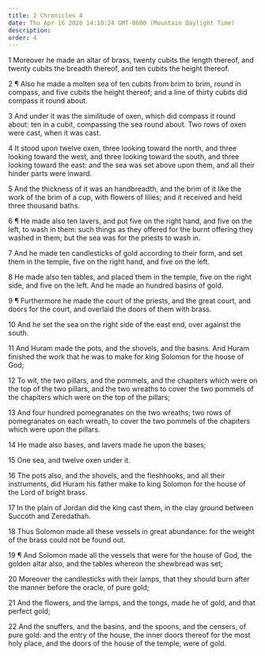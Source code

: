 ```yaml
---
title: 2 Chronicles 4
date: Thu Apr 16 2020 14:10:24 GMT-0600 (Mountain Daylight Time)
description: 
order: 4
---
```


<p>
  1 Moreover he made an altar of brass, twenty cubits the length thereof, and
  twenty cubits the breadth thereof, and ten cubits the height thereof.
</p>
<p>
  2 &#xB6; Also he made a molten sea of ten cubits from brim to brim, round in
  compass, and five cubits the height thereof; and a line of thirty cubits did
  compass it round about.
</p>
<p>
  3 And under it was the similitude of oxen, which did compass it round about:
  ten in a cubit, compassing the sea round about. Two rows of oxen were cast,
  when it was cast.
</p>
<p>
  4 It stood upon twelve oxen, three looking toward the north, and three looking
  toward the west, and three looking toward the south, and three looking toward
  the east: and the sea was set above upon them, and all their hinder parts were
  inward.
</p>
<p>
  5 And the thickness of it was an handbreadth, and the brim of it like the work
  of the brim of a cup, with flowers of lilies; and it received and held three
  thousand baths.
</p>
<span></span>
<p>
  6 &#xB6; He made also ten lavers, and put five on the right hand, and five on
  the left, to wash in them: such things as they offered for the burnt offering
  they washed in them; but the sea was for the priests to wash in.
</p>
<p>
  7 And he made ten candlesticks of gold according to their form, and set them
  in the temple, five on the right hand, and five on the left.
</p>
<p>
  8 He made also ten tables, and placed them in the temple, five on the right
  side, and five on the left. And he made an hundred basins of gold.
</p>
<p>
  9 &#xB6; Furthermore he made the court of the priests, and the great court,
  and doors for the court, and overlaid the doors of them with brass.
</p>
<p>
  10 And he set the sea on the right side of the east end, over against the
  south.
</p>
<p>
  11 And Huram made the pots, and the shovels, and the basins. And Huram
  finished the work that he was to make for king Solomon for the house of God;
</p>
<p>
  12 To wit, the two pillars, and the pommels, and the chapiters which were on
  the top of the two pillars, and the two wreaths to cover the two pommels of
  the chapiters which were on the top of the pillars;
</p>
<p>
  13 And four hundred pomegranates on the two wreaths; two rows of pomegranates
  on each wreath, to cover the two pommels of the chapiters which were upon the
  pillars.
</p>
<p>14 He made also bases, and lavers made he upon the bases;</p>
<p>15 One sea, and twelve oxen under it.</p>
<p>
  16 The pots also, and the shovels, and the fleshhooks, and all their
  instruments, did Huram his father make to king Solomon for the house of the
  Lord of bright brass.
</p>
<p>
  17 In the plain of Jordan did the king cast them, in the clay ground between
  Succoth and Zeredathah.
</p>
<p>
  18 Thus Solomon made all these vessels in great abundance: for the weight of
  the brass could not be found out.
</p>
<p>
  19 &#xB6; And Solomon made all the vessels that were for the house of God, the
  golden altar also, and the tables whereon the shewbread was set;
</p>
<p>
  20 Moreover the candlesticks with their lamps, that they should burn after the
  manner before the oracle, of pure gold;
</p>
<p>
  21 And the flowers, and the lamps, and the tongs, made he of gold, and that
  perfect gold;
</p>
<p>
  22 And the snuffers, and the basins, and the spoons, and the censers, of pure
  gold: and the entry of the house, the inner doors thereof for the most holy
  place, and the doors of the house of the temple, were of gold.
</p>
